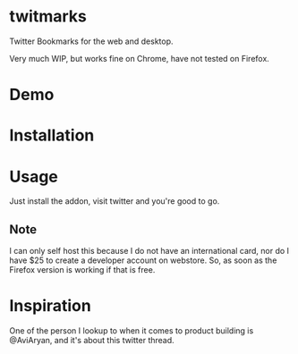 # twitmarks
Twitter Bookmarks for the web and desktop.

Very much WIP, but works fine on Chrome, have not tested on Firefox.

# Demo

# Installation

# Usage
Just install the addon, visit twitter and you're good to go.

## Note
I can only self host this because I do not have an international card, nor do I have $25 to create
a developer account on webstore. So, as soon as the Firefox version is working if that is free.

# Inspiration
One of the person I lookup to when it comes to product building is @AviAryan,
and it's about this twitter thread.
